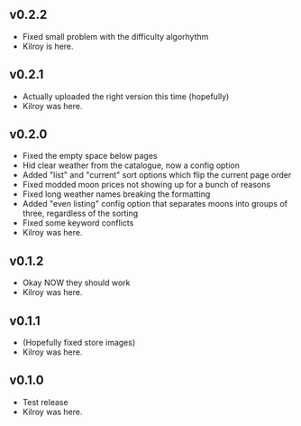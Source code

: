 ## v0.2.2
- Fixed small problem with the difficulty algorhythm
- Kilroy is here.

## v0.2.1
- Actually uploaded the right version this time (hopefully)
- Kilroy was here.

## v0.2.0
- Fixed the empty space below pages
- Hid clear weather from the catalogue, now a config option
- Added "list" and "current" sort options which flip the current page order
- Fixed modded moon prices not showing up for a bunch of reasons
- Fixed long weather names breaking the formatting
- Added "even listing" config option that separates moons into groups of three, regardless of the sorting
- Fixed some keyword conflicts
- Kilroy was here.

## v0.1.2

- Okay NOW they should work
- Kilroy was here.

## v0.1.1

- (Hopefully fixed store images)
- Kilroy was here.

## v0.1.0

- Test release
- Kilroy was here.